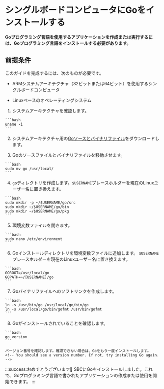 # シングルボードコンピュータにGoをインストールする
<!-- # Install Go on a single-board computer -->

**Goプログラミング言語を使用するアプリケーションを作成または実行するには、Goプログラミング言語をインストールする必要があります。**
<!-- **To create or run applications that use the Go programming language, you need to install it.** -->

## 前提条件
<!-- ## Prerequisites -->

このガイドを完成するには、次のものが必要です。
<!-- To complete this guide, you must have the following -->

- ARMシステムアーキテクチャ（32ビットまたは64ビット）を使用するシングルボードコンピュータ
<!-- - A single board computer that uses an ARM system architecture (32-bit or 64-bit) -->
- Linuxベースのオペレーティングシステム
<!-- - Linux-based operating system -->

1. システムアーキテクチャを確認します。
  <!-- 1. Check your system architecture -->

    ```bash
    uname -i
    ```

2. システムアーキテクチャ用の[Goソースとバイナリファイル](https://golang.org/dl/)をダウンロードします。
  <!-- 2. Download the [Go source and binary files](https://golang.org/dl/) for your system architecture -->

3. Goのソースファイルとバイナリファイルを移動させます。
  <!-- 3. Move the Go source and binary files -->

    ```bash
    sudo mv go /usr/local/
    ```

4. `go`ディレクトリを作成します。`$USERNAME`プレースホルダーを現在のLinuxユーザー名に置き換えます。
  <!-- 4. Create the `go` directories. Replace the `$USERNAME` placeholder with your current Linux username. -->

    ```bash
    sudo mkdir -p ~/$USERNAME/go/src
    sudo mkdir ~/$USERNAME/go/bin
    sudo mkdir ~/$USERNAME/go/pkg
    ```

5. 環境変数ファイルを開きます。
  <!-- 5. Open your environment variables file -->

    ```bash
    sudo nano /etc/environment
    ```

6. Goインストールディレクトリを環境変数ファイルに追加します。 `$USERNAME`プレースホルダーを現在のLinuxユーザー名に置き換えます。
  <!-- 6. Add the Go install directory to your environment variables file. Replace the `$USERNAME` placeholder with your current Linux username. -->

    ```bash
    GOROOT=/usr/local/go
    GOPATH=~/[USERNAME]/go
    ```

7. Goバイナリファイルへのソフトリンクを作成します。
  <!-- 7. Create soft links to the Go binary files -->

    ```bash
    ln -s /usr/bin/go /usr/local/go/bin/go
    ln -s /usr/local/go/bin/gofmt /usr/bin/gofmt
    ```

8. Goがインストールされていることを確認します。
  <!-- 8. Check that Go is installed -->

    ```bash
    go version
    ```

    バージョン番号を確認します。確認できない場合は、Goをもう一度インストールします。
    <!-- You should see a version number. If not, try installing Go again. -->

:::success:おめでとうございます:tada:
SBCにGoをインストールしました。これで、Goプログラミング言語で書かれたアプリケーションの作成または使用を開始できます。
:::
<!-- :::success:Congratulation :tada: -->
<!-- You've installed Go on your SBC. Now, you can start creating or using applications written in the Go programming language. -->
<!-- ::: -->
